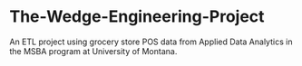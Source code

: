 # The-Wedge-Engineering-Project
An ETL project using grocery store POS data from Applied Data Analytics in the MSBA program at University of Montana.
